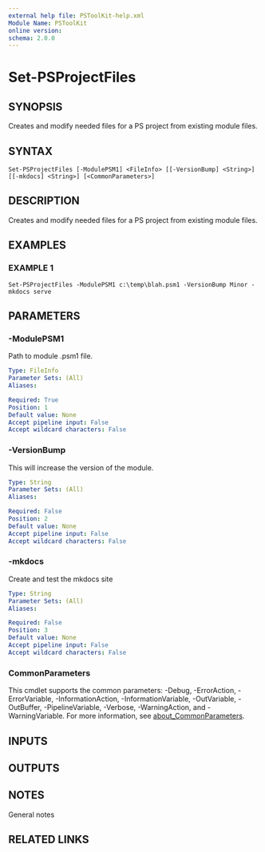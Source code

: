 ```yaml
---
external help file: PSToolKit-help.xml
Module Name: PSToolKit
online version:
schema: 2.0.0
---
```


# Set-PSProjectFiles

## SYNOPSIS
Creates and modify needed files for a PS project from existing module files.

## SYNTAX

```
Set-PSProjectFiles [-ModulePSM1] <FileInfo> [[-VersionBump] <String>] [[-mkdocs] <String>] [<CommonParameters>]
```

## DESCRIPTION
Creates and modify needed files for a PS project from existing module files.

## EXAMPLES

### EXAMPLE 1
```
Set-PSProjectFiles -ModulePSM1 c:\temp\blah.psm1 -VersionBump Minor -mkdocs serve
```

## PARAMETERS

### -ModulePSM1
Path to module .psm1 file.

```yaml
Type: FileInfo
Parameter Sets: (All)
Aliases:

Required: True
Position: 1
Default value: None
Accept pipeline input: False
Accept wildcard characters: False
```

### -VersionBump
This will increase the version of the module.

```yaml
Type: String
Parameter Sets: (All)
Aliases:

Required: False
Position: 2
Default value: None
Accept pipeline input: False
Accept wildcard characters: False
```

### -mkdocs
Create and test the mkdocs site

```yaml
Type: String
Parameter Sets: (All)
Aliases:

Required: False
Position: 3
Default value: None
Accept pipeline input: False
Accept wildcard characters: False
```

### CommonParameters
This cmdlet supports the common parameters: -Debug, -ErrorAction, -ErrorVariable, -InformationAction, -InformationVariable, -OutVariable, -OutBuffer, -PipelineVariable, -Verbose, -WarningAction, and -WarningVariable. For more information, see [about_CommonParameters](http://go.microsoft.com/fwlink/?LinkID=113216).

## INPUTS

## OUTPUTS

## NOTES
General notes

## RELATED LINKS
